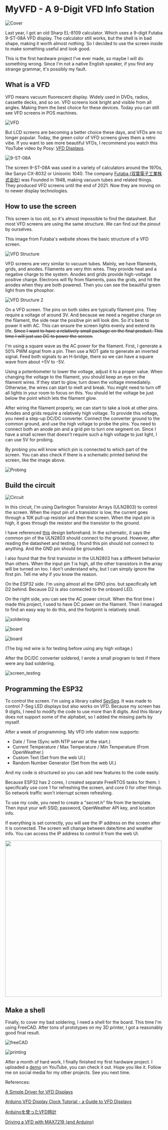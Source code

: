 # MyVFD - A 9-Digit VFD Info Station

![Cover](Assets/cover.jpeg)

Last year, I got an old Sharp EL-8109 calculator. Which uses a 9-digit Futaba 9-ST-08A VFD display. The calculator still works, but the shell is in bad shape, making it worth almost nothing. So I decided to use the screen inside to make something useful and look good.

This is the first hardware project I've ever made, so maybe I will do something wrong. Since I'm not a native English speaker, if you find any strange grammar, it's possibly my fault.

## What is a VFD

VFD means vacuum fluorescent display. Widely used in DVDs, radios, cassette decks, and so on. VFD screens look bright and visible from all angles. Making them the best choice for these devices. Today you can still see VFD screens in POS machines.

![VFD](https://d21xsz2za2b5mz.cloudfront.net/5416/2918/9750/prod_module_10.gif)

But LCD screens are becoming a better choice these days, and VFDs are no longer popular. Today, the green color of VFD screens gives them a retro vibe. If you want to see more beautiful VFDs, I recommend you watch this YouTube video by Posy: [VFD Displays](https://www.youtube.com/watch?v=PkPSDOjhxwM).

![9-ST-08A](Assets/9-ST-08A.jpeg)

The screen 9-ST-08A was used in a variety of calculators around the 1970s, like Sanyo CX-8032 or Unisonic 1040. The company [Futaba (双葉電子工業株式会社)](https://www.futaba.co.jp/product/vfd) was Founded in 1948, making vacuum tubes and related things. They produced VFD screens until the end of 2021. Now they are moving on to newer display technologies.

## How to use the screen

This screen is too old, so it's almost impossible to find the datasheet. But most VFD screens are using the same structure. We can find out the pinout by ourselves.

This image from Futaba's website shows the basic structure of a VFD screen.

![VFD Structure](https://d21xsz2za2b5mz.cloudfront.net/7916/1916/2375/vinfo_vfd01.jpeg)

VFD screens are very similar to vacuum tubes. Mainly, we have filaments, grids, and anodes. Filaments are very thin wires. They provide heat and a negative charge to the system. Anodes and grids provide high-voltage positive charge. Electrons will fly from filaments, pass the grids, and hit the anodes when they are both powered. Then you can see the beautiful green light from the phosphor.

![VFD Structure 2](https://d21xsz2za2b5mz.cloudfront.net/2416/1916/2373/vinfo_genri01.jpeg)

On a VFD screen. The pins on both sides are typically filament pins. They require a voltage of around 3V. And because we need a negative charge on the filament, the side near the positive pin will look dim. So it's best to power it with AC. This can ensure the screen lights evenly and extend its life. ~~Since I want to have a relatively small package on the final product. This time I will just use DC to power the screen.~~

I'm using a square wave as the AC power for the filament. First, I generate a 50% PWM signal from a pin. Then use a NOT gate to generate an inverted signal. Feed both signals to an H-bridge, there so we can have a square wave from about +5V to -5V.

Using a potentiometer to lower the voltage, adjust it to a proper value. When changing the voltage to the filament, you should keep an eye on the filament wires. If they start to glow, turn down the voltage immediately. Otherwise, the wires can start to melt and break. You might need to turn off all lights in your room to focus on this. You should let the voltage be just below the point which lets the filament glow.

After wiring the filament properly, we can start to take a look at other pins. Anodes and grids require a relatively high voltage. To provide this voltage, you need a step-up DC/DC converter. Connect the converter ground to the common ground, and use the high voltage to probe the pins. You need to connect both an anode pin and a grid pin to turn one segment on. Since I have a small screen that doesn't require such a high voltage to just light, I can use 5V for probing.

By probing you will know which pin is connected to which part of the screen. You can also check if there is a schematic printed behind the screen, like the image above.

![Probing](Assets/probing.jpeg)


## Build the circuit

![Circuit](Assets/circuit.jpeg)

In this circuit, I'm using Darlington Transistor Arrays (ULN2803) to control the screen. When the input pin of a transistor is low, the current goes through a 10K pull-up resistor and then the screen. When the input pin is high, it goes through the resistor and the transistor to the ground.

I have referenced [this](https://www.instructables.com/A-Simple-Driver-for-VFD-Displays/) design beforehand. In the schematic, it says the common pin of the ULN2803 should connect to the ground. However, after reading the datasheet and testing, I found this pin should not connect to anything. And the GND pin should be grounded.

I also found that the first transistor in the ULN2803 has a different behavior than others. When the input pin 1 is high, all the other transistors in the array will be turned on too. I don't understand why, but I can simply ignore the first pin. Tell me why if you know the reason.

On the ESP32 side. I'm using almost all the GPIO pins. but specifically left D2 behind. Because D2 is also connected to the onboard LED.

On the right side, you can see the AC power circuit. When the first time I made this project, I used to have DC power on the filament. Then I managed to find an easy way to do this, and the footprint is relatively small.

![soldering](Assets/soldering.jpeg)

![board](Assets/board.jpeg)

![board](Assets/board2.jpeg)

(The big red wire is for testing before using any high voltage.)

After the DC/DC converter soldered, I wrote a small program to test if there were any bad soldering. 

![screen_testing](Assets/screen_testing.gif)


## Programming the ESP32

To control the screen. I'm using a library called [SevSeg](https://github.com/DeanIsMe/SevSeg). It was made to control 7-Seg LED displays but also works on VFD. Because my screen has 9 digits, I need to modify the code to use more than 8 digits. And this library does not support some of the alphabet, so I added the missing parts by myself.

After a week of programming. My VFD info station now supports:

- Date / Time (Sync with NTP server at the start.)
- Current Temperature / Max Temperature / Min Temperature (From OpenWeather.)
- Custom Text (Set from the web UI.)
- Random Number Generator (Set from the web UI.)

And my code is structured so you can add new features to the code easily.

Because ESP32 has 2 cores, I created separate FreeRTOS tasks for them. I specifically use core 1 for refreshing the screen, and core 0 for other things. So network traffic won't interrupt screen refreshing.

To use my code, you need to create a "secret.h" file from the template. Then input your wifi SSID, password, OpenWeather API key, and location info.

If everything is set correctly, you will see the IP address on the screen after it is connected. The screen will change between date/time and weather info. You can access the IP address to control it from the web UI. 

<img src="Assets/webUI.jpeg" width=500 />

## Make a shell

Finally, to cover my bad soldering, I need a shell for the board. This time I'm using FreeCAD. After tons of prototypes on my 3D printer, I got a reasonably good final result.

![freeCAD](Assets/freeCAD.jpeg)

![printing](Assets/printing.gif)

After a month of hard work, I finally finished my first hardware project. I uploaded a [demo](https://www.youtube.com/watch?v=nbPkMLYwmgs) on YouTube, you can check it out. Hope you like it. Follow me on social media for my other projects. See you next time.

References:

[A Simple Driver for VFD Displays](https://www.instructables.com/A-Simple-Driver-for-VFD-Displays/)

[Arduino VFD Display Clock Tutorial - a Guide to VFD Displays](https://www.instructables.com/Arduino-VFD-Display-Clock-Tutorial-A-Guide-To-VFD-/)

[Arduinoを使ったVFD時計](https://elchika.com/article/81006b73-b0ff-498c-a89d-bc5b85f340b5/)

[Driving a VFD with MAX7219 (and Arduino)](https://www.hackster.io/wiresauce/driving-a-vfd-with-max7219-and-arduino-b01f0c)

